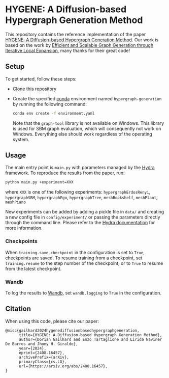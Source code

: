 # HYGENE: A Diffusion-based Hypergraph Generation Method

This repository contains the reference implementation of the paper [HYGENE: A Diffusion-based Hypergraph Generation Method](https://arxiv.org/abs/2408.16457). Our work is based on the work by [Efficient and Scalable Graph Generation through Iterative Local Expansion](https://openreview.net/forum?id=2XkTz7gdpc), many thanks for their great code!


## Setup

To get started, follow these steps:

+ Clone this repository

+ Create the specified [conda](https://docs.conda.io/en/latest/) environment named `hypergraph-generation` by running the following command:

    ```bash
    conda env create -f environment.yaml
    ```

    Note that the `graph-tool` library is not available on Windows. This library is used for SBM graph evaluation, which will consequently not work on Windows. Everything else should work regardless of the operating system.


## Usage

The main entry point is `main.py` with parameters managed by the [Hydra](https://hydra.cc/) framework.
To reproduce the results from the paper, run:

```bash
python main.py +experiment=XXX
```

where `XXX` is one of the following experiments:
`hypergraphErdosRenyi`, `hypergraphSBM`, `hypergraphEgo`, `hypergraphTree`, `meshBookshelf`, `meshPlant`, `meshPiano`

New experiments can be added by adding a pickle file in `data/` and creating a new config file in `config/experiment/` or passing the parameters directly through the command line. Please refer to the [Hydra documentation](https://hydra.cc/docs/intro/) for more information.


### Checkpoints

When `training.save_checkpoint` in the configuration is set to `True`, checkpoints are saved. To resume training from a checkpoint, set `training.resume` to the step number of the checkpoint, or to `True` to resume from the latest checkpoint.


### Wandb

To log the results to [Wandb](https://wandb.ai/), set `wandb.logging` to `True` in the configuration.


## Citation
When using this code, please cite our paper:
```
@misc{gailhard2024hygenediffusionbasedhypergraphgeneration,
      title={HYGENE: A Diffusion-based Hypergraph Generation Method}, 
      author={Dorian Gailhard and Enzo Tartaglione and Lirida Naviner De Barros and Jhony H. Giraldo},
      year={2024},
      eprint={2408.16457},
      archivePrefix={arXiv},
      primaryClass={cs.LG},
      url={https://arxiv.org/abs/2408.16457}, 
}
```

